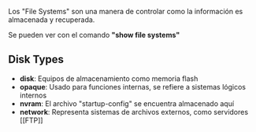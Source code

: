 
Los "File Systems" son una manera de controlar como la información es almacenada y recuperada.

Se pueden ver con el comando **"show file systems"**


## Disk Types

- **disk**: Equipos de almacenamiento como memoria flash
- **opaque**: Usado para funciones internas, se refiere a sistemas lógicos internos
- **nvram**: El archivo "startup-config" se encuentra almacenado aquí
- **network**: Representa sistemas de archivos externos, como servidores [[FTP]]